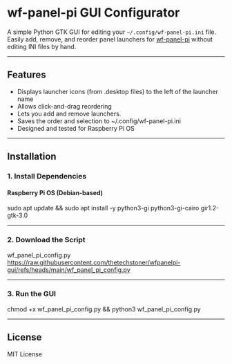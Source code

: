 # wf-panel-pi GUI Configurator

A simple Python GTK GUI for editing your `~/.config/wf-panel-pi.ini` file.  
Easily add, remove, and reorder panel launchers for [wf-panel-pi](https://github.com/WayfireWM/wf-panel-pi) without editing INI files by hand.

---

## Features

- Displays launcher icons (from .desktop files) to the left of the launcher name
- Allows click-and-drag reordering
- Lets you add and remove launchers.
- Saves the order and selection to ~/.config/wf-panel-pi.ini
- Designed and tested for Raspberry Pi OS

---

## Installation

### 1. Install Dependencies

#### Raspberry Pi OS (Debian-based)

sudo apt update && sudo apt install -y python3-gi python3-gi-cairo gir1.2-gtk-3.0

---

### 2. Download the Script

wf_panel_pi_config.py
https://raw.githubusercontent.com/thetechstoner/wfpanelpi-gui/refs/heads/main/wf_panel_pi_config.py

---

### 3. Run the GUI

chmod +x wf_panel_pi_config.py && python3 wf_panel_pi_config.py

---

## License

MIT License
